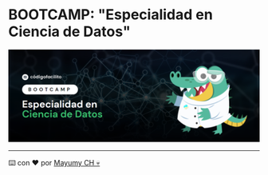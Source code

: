 # BOOTCAMP: "Especialidad en Ciencia de Datos"
![Banner bootcamp](https://raw.githubusercontent.com/MayumyCH/bootcamp_ciencia_de_datos/main/resources/images/banner_bootcamp.png)


---
⌨️ con ❤️ por [Mayumy CH 💀](https://github.com/MayumyCH)